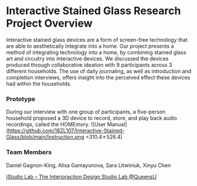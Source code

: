 # Interactive Stained Glass Research Project Overview
Interactive stained glass devices are a form of screen-free technology that are able to aesthetically integrate into a home. Our project presents a method of integrating technology into a home, by combining stained glass art and circuitry into interactive devices. We discussed the devices produced through collaborative ideation with 9 participants across 3 different households. The use of daily journaling, as well as introduction and completion interviews, offers insight into the perceived effect these devices had within the households.

### Prototype 
During our interview with one group of participants, a five-person household proposed a 3D device to record, store, and play back audio recordings, called the HOMEmory.
![User Manual](https://github.com/18ZL107/Interactive-Stained-Glass/blob/main/Instruction.png =310.4 × 526.4)

### Team Members
Daniel Gagnon-King, Alisa Gamayunova, Sara Litwiniuk, Xinyu Chen

[iStudio Lab – The Interioraction Design Studio Lab @QueensU](https://istudio.cs.queensu.ca/)
